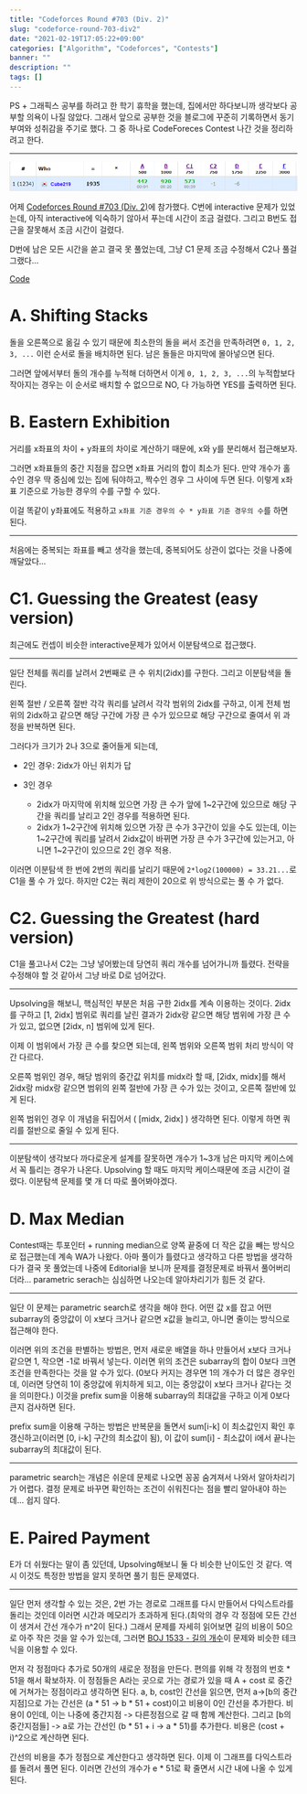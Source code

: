 ```yaml
---
title: "Codeforces Round #703 (Div. 2)"
slug: "codeforce-round-703-div2"
date: "2021-02-19T17:05:22+09:00"
categories: ["Algorithm", "Codeforces", "Contests"]
banner: ""
description: ""
tags: []
---
```




PS + 그래픽스 공부를 하려고 한 학기 휴학을 했는데, 집에서만 하다보니까 생각보다 공부할 의욕이 나질 않았다. 그래서 앞으로 공부한 것을 블로그에 꾸준히 기록하면서 동기부여와 성취감을 주기로 했다. 그 중 하나로 CodeForeces Contest 나간 것을 정리하려고 한다.

-----

![결과](images/result.png)

어제 [Codeforces Round #703 (Div. 2)](https://codeforces.com/contest/1486)에 참가했다. C번에 interactive 문제가 있었는데, 아직 interactive에 익숙하기 않아서 푸는데 시간이 조금 걸렸다. 그리고 B번도 접근을 잘못해서 조금 시간이 걸렸다.

D번에 남은 모든 시간을 쏟고 결국 못 풀었는데, 그냥 C1 문제 조금 수정해서 C2나 풀걸 그랬다...

[Code](https://github.com/Cube219/PS/tree/main/CodeForces/1486%20-%20Codeforces%20Round%20%23703%20(Div.%202))

# A. Shifting Stacks

돌을 오른쪽으로 옮길 수 있기 때문에 최소한의 돌을 써서 조건을 만족하려면 `0, 1, 2, 3, ...` 이런 순서로 돌을 배치하면 된다. 남은 돌들은 마지막에 몰아넣으면 된다.

그러면 앞에서부터 돌의 개수를 누적해 더하면서 이게 `0, 1, 2, 3, ...`의 누적합보다 작아지는 경우는 이 순서로 배치할 수 없으므로 NO, 다 가능하면 YES를 출력하면 된다.

# B. Eastern Exhibition

거리를 x좌표의 차이 + y좌표의 차이로 계산하기 때문에, x와 y를 분리해서 접근해보자.

그러면 x좌표들의 중간 지점을 잡으면 x좌표 거리의 합이 최소가 된다. 만약 개수가 홀수인 경우 딱 중심에 있는 집에 둬야하고, 짝수인 경우 그 사이에 두면 된다. 이렇게 x좌표 기준으로 가능한 경우의 수를 구할 수 있다.

이걸 똑같이 y좌표에도 적용하고 `x좌표 기준 경우의 수 * y좌표 기준 경우의 수`를 하면 된다.

-----

처음에는 중복되는 좌표를 빼고 생각을 했는데, 중복되어도 상관이 없다는 것을 나중에 깨달았다...

# C1. Guessing the Greatest (easy version)

최근에도 컨셉이 비슷한 interactive문제가 있어서 이분탐색으로 접근했다.

-----

일단 전체를 쿼리를 날려서 2번째로 큰 수 위치(2idx)를 구한다. 그리고 이분탐색을 돌린다.

왼쪽 절반 / 오른쪽 절반 각각 쿼리를 날려서 각각 범위의 2idx를 구하고, 이게 전체 범위의 2idx하고 같으면 해당 구간에 가장 큰 수가 있으므로 해당 구간으로 줄여서 위 과정을 반복하면 된다. 

그러다가 크기가 2나 3으로 줄어들게 되는데,

* 2인 경우: 2idx가 아닌 위치가 답

* 3인 경우
  * 2idx가 마지막에 위치해 있으면 가장 큰 수가 앞에 1~2구간에 있으므로 해당 구간을 쿼리를 날리고 2인 경우를 적용하면 된다.
  * 2idx가 1~2구간에 위치해 있으면 가장 큰 수가 3구간이 있을 수도 있는데, 이는 1~2구간에 쿼리를 날려서 2idx값이 바뀌면 가장 큰 수가 3구간에 있는거고, 아니면 1~2구간이 있으므로 2인 경우 적용.

이러면 이분탐색 한 번에 2번의 쿼리를 날리기 때문에  `2*log2(100000) = 33.21...`로 C1을 풀 수 가 있다. 하지만 C2는 쿼리 제한이 20으로 위 방식으로는 풀 수 가 없다.

# C2. Guessing the Greatest (hard version)

C1을 풀고나서 C2는 그냥 넣어봤는데 당연히 쿼리 개수를 넘어가니까 틀렸다. 전략을 수정해야 할 것 같아서 그냥 바로 D로 넘어갔다.

-----

Upsolving을 해보니, 핵심적인 부분은 처음 구한 2idx를 계속 이용하는 것이다. 2idx를 구하고 [1, 2idx] 범위로 쿼리를 날린 결과가 2idx랑 같으면 해당 범위에 가장 큰 수가 있고, 없으면 [2idx, n] 범위에 있게 된다.

이제 이 범위에서 가장 큰 수를 찾으면 되는데, 왼쪽 범위와 오른쪽 범위 처리 방식이 약간 다르다.

오른쪽 범위인 경우, 해당 범위의 중간값 위치를 midx라 할 때, [2idx, midx]를 해서 2idx랑 midx랑 같으면 범위의 왼쪽 절반에 가장 큰 수가 있는 것이고, 오른쪽 절반에 있게 된다.

왼쪽 범위인 경우 이 개념을 뒤집어서 ( [midx, 2idx] ) 생각하면 된다. 이렇게 하면 쿼리를 절반으로 줄일 수 있게 된다.

-----

이분탐색이 생각보다 까다로운게 설계를 잘못하면 개수가 1~3개 남은 마지막 케이스에서 꼭 틀리는 경우가 나온다. Upsolving 할 때도 마지막 케이스때문에 조금 시간이 걸렸다. 이분탐색 문제를 몇 개 더 따로 풀어봐야겠다.

# D. Max Median

Contest때는 투포인터 + running median으로 양쪽 끝중에 더 작은 값을 빼는 방식으로 접근했는데 계속 WA가 나왔다. 아마 풀이가 틀렸다고 생각하고 다른 방법을 생각하다가 결국 못 풀었는데 나중에 Editorial을 보니까 문제를 결정문제로 바꿔서 풀어버리더라... parametric serach는 심심하면 나오는데 알아차리기가 힘든 것 같다.

-----

일단 이 문제는 parametric search로 생각을 해야 한다. 어떤 값 x를 잡고 어떤 subarray의 중앙값이 이 x보다 크거나 같으면 x값을 늘리고, 아니면 줄이는 방식으로 접근해야 한다.

이러면 위의 조건을 판별하는 방법은, 먼저 새로운 배열을 하나 만들어서 x보다 크거나 같으면 1, 작으면 -1로 바꿔서 넣는다. 이러면 위의 조건은 subarray의 합이 0보다 크면 조건을 만족한다는 것을 알 수가 있다. (0보다 커지는 경우면 1의 개수가 더 많은 경우인데, 이러면 당연히 1이 중앙값에 위치하게 되고, 이는 중앙값이 x보다 크거나 같다는 것을 의미한다.) 이것을 prefix sum을 이용해 subarray의 최대값을 구하고 이게 0보다 큰지 검사하면 된다.

prefix sum을 이용해 구하는 방법은 반복문을 돌면서 sum[i-k] 이 최소값인지 확인 후 갱신하고(이러면 [0, i-k] 구간의 최소값이 됨), 이 값이 sum[i] - 최소값이 i에서 끝나는 subarray의 최대값이 된다.

-----

parametric search는 개념은 쉬운데 문제로 나오면 꽁꽁 숨겨져서 나와서 알아차리기가 어렵다. 결정 문제로 바꾸면 확인하는 조건이 쉬워진다는 점을 빨리 알아내야 하는데... 쉽지 않다.

# E. Paired Payment

E가 더 쉬웠다는 말이 좀 있던데, Upsolving해보니 둘 다 비슷한 난이도인 것 같다. 역시 이것도 특정한 방법을 알지 못하면 풀기 힘든 문제였다.

-----

일단 먼저 생각할 수 있는 것은, 2번 가는 경로로 그래프를 다시 만들어서 다익스트라를 돌리는 것인데 이러면 시간과 메모리가 초과하게 된다.(최악의 경우 각 정점에 모든 간선이 생겨서 간선 개수가 n^2이 된다.) 그래서 문제를 자세히 읽어보면 길의 비용이 50으로 아주 작은 것을 알 수가 있는데, 그러면 [BOJ 1533 - 길의 개수](https://www.acmicpc.net/problem/1533)이 문제와 비슷한 테크닉을 이용할 수 있다.

먼저 각 정점마다 추가로 50개의 새로운 정점을 만든다. 편의를 위해 각 정점의 번호 * 51을 해서 확보하자. 이 정점들은 A라는 곳으로 가는 경로가 있을 때 A + cost 로 중간에 거쳐가는 정점이라고 생각하면 된다. a, b, cost인 간선을 읽으면, 먼저 a->[b의 중간지점]으로 가는 간선은 (a * 51 -> b * 51 + cost)이고 비용이 0인 간선을 추가한다. 비용이 0인데, 이는 나중에 중간지점 -> 다른정점으로 갈 때 함께 계산한다. 그리고 [b의 중간지점들] -> a로 가는 간선인 (b * 51 + i -> a * 51)를 추가한다. 비용은 (cost + i)^2으로 계산하면 된다.

간선의 비용을 추가 정점으로 계산한다고 생각하면 된다. 이제 이 그래프를 다익스트라를 돌려서 풀면 된다. 이러면 간선의 개수가 e * 51로 확 줄면서 시간 내에 나올 수 있게 된다.

